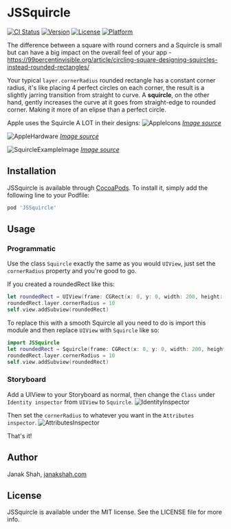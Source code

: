 # JSSquircle

[![CI Status](https://img.shields.io/travis/janakmshah/JSSquircle.svg?style=flat)](https://travis-ci.org/janakmshah/JSSquircle)
[![Version](https://img.shields.io/cocoapods/v/JSSquircle.svg?style=flat)](https://cocoapods.org/pods/JSSquircle)
[![License](https://img.shields.io/cocoapods/l/JSSquircle.svg?style=flat)](https://cocoapods.org/pods/JSSquircle)
[![Platform](https://img.shields.io/cocoapods/p/JSSquircle.svg?style=flat)](https://cocoapods.org/pods/JSSquircle)

The difference between a square with round corners and a Squircle is small but can have a big impact on the overall feel of your app - https://99percentinvisible.org/article/circling-square-designing-squircles-instead-rounded-rectangles/

Your typical `layer.cornerRadius` rounded rectangle has a constant corner radius, it's like placing 4 perfect circles on each corner, the result is a slightly jarring transition from straight to curve. A **squircle**, on the other hand, gently increases the curve at it goes from straight-edge to rounded corner. Making it more of an elipse than a perfect circle.

Apple uses the Squircle A LOT in their designs:
![AppleIcons](../master/assets/AppleIcons.png?raw=true)
[*Image source*](https://99percentinvisible.org/article/circling-square-designing-squircles-instead-rounded-rectangles/)

![AppleHardware](../master/assets/AppleHardware.png?raw=true)
[*Image source*](https://99percentinvisible.org/article/circling-square-designing-squircles-instead-rounded-rectangles/)

![SquircleExampleImage](../master/assets/Squircle.jpeg?raw=true)
[*Image source*](https://medium.com/minimal-notes/rounded-corners-in-the-apple-ecosystem-1b3f45e18fcc)

## Installation

JSSquircle is available through [CocoaPods](https://cocoapods.org). To install
it, simply add the following line to your Podfile:

```ruby
pod 'JSSquircle'
```

## Usage

### Programmatic

Use the class `Squircle` exactly the same as you would `UIView`, just set the `cornerRadius` property and you're good to go.

If you created a roundedRect like this:

```swift
let roundedRect = UIView(frame: CGRect(x: 0, y: 0, width: 200, height: 50))
roundedRect.layer.cornerRadius = 10
self.view.addSubview(roundedRect)
```

To replace this with a smooth Squircle all you need to do is import this module and then replace `UIView` with `Squircle` like so:

```swift
import JSSquircle
let roundedRect = Squircle(frame: CGRect(x: 0, y: 0, width: 200, height: 50))
roundedRect.layer.cornerRadius = 10
self.view.addSubview(roundedRect)
```

### Storyboard

Add a UIView to your Storyboard as normal, then change the `Class` under `Identity inspector` from `UIView` to `Squircle`.
![IdentityInspector](../master/assets/IdentityInspector.png?raw=true)

Then set the `cornerRadius` to whatever you want in the `Attributes inspector`.
![AttributesInspector](../master/assets/AttributesInspector.png?raw=true)

That's it!

## Author

Janak Shah, [janakshah.com](https://janakshah.com)

## License

JSSquircle is available under the MIT license. See the LICENSE file for more info.
